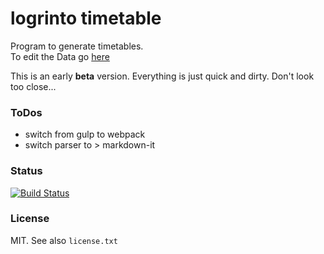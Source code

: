 # logrinto timetable
Program to generate timetables.  
To edit the Data go [here](https://github.com/logrinto/IAD2017.timetable/blob/master/src/data/data.yml)

This is an early **beta** version. Everything is just quick and dirty. Don't look too close...

### ToDos
* switch from gulp to webpack
* switch parser to > markdown-it

### Status
[![Build Status](https://travis-ci.org/logrinto/IAD2017.timetable.svg?branch=master)](https://travis-ci.org/logrinto/IAD2017.timetable) 

### License
MIT. See also `license.txt`
